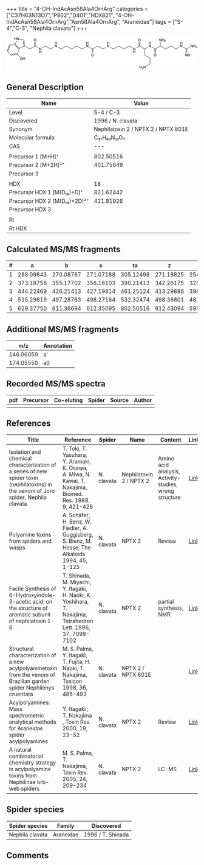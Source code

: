 +++
title = "4-OH-IndAcAsn5ßAla4OrnArg"
categories = ["C37H63N13O7","P802","D401","HDX821",
"4-OH-IndAcAsn5ßAla4OrnArg","Asn5ßAla4OrnArg",
"Araneidae"]
tags = ["S-4","C-3",
"Nephila clavata"]
+++

![](/img/4-OH-IndAcAsn5bAla4OrnArg.png)

## General Description

| Name                         | Value                               |
|------------------------------|-------------------------------------|
| Level                        | S-4 / C-3                                   |
| Discovered                   | 1996 / N. clavata                   |
| Synonym                      | Nephilatoxin 2 / NPTX 2 / NPTX 801E |
| Molecular formula            | C₃₇H₆₃N₁₃O₇                         |
| CAS                          | ---                                 |
|                              |                                     |
| Precursor 1 [M+H]⁺           | 802.50516                           |
| Precursor 2 [M+2H]²⁺         | 401.75649                           |
| Precursor 3                  |                                     |
|                              |                                     |
| HDX                          | 18                                  |
| Precursor HDX 1 [M(D₁₈)+D]⁺   | 821.62442                           |
| Precursor HDX 2 [M(D₁₈)+2D]²⁺ | 411.81926                           |
| Precursor HDX 3              |                                     |
|                              |                                     |
| Rt                           |                                     |
| Rt HDX                       |                                     |

## Calculated MS/MS fragments

| # | a         | b         | c         | ta        | z         | y         | tz        |
|---|-----------|-----------|-----------|-----------|-----------|-----------|-----------|
| 1 | 288.09843 | 270.08787 | 271.07188 | 305.12498 | 271.18825 | 254.16170 | 288.21480 |
| 2 | 373.18758 | 355.17702 | 356.16103 | 390.21413 | 342.26175 | 325.23520 | 359.28830 |
| 3 | 444.22469 | 426.21413 | 427.19814 | 461.25124 | 413.29886 | 396.27231 | 430.32541 |
| 4 | 515.29819 | 497.28763 | 498.27164 | 532.32474 | 498.38801 | 481.36146 | 515.41456 |
| 5 | 629.37750 | 611.36694 | 612.35095 | 802.50516 | 612.43094 | 595.40439 | 629.45749 |

## Additional MS/MS fragments

| m/z       | Annotation |
|-----------|------------|
| 146.06059    | a'   |
| 174.05550    | a0   |

## Recorded MS/MS spectra

| pdf | Precursor | Co-eluting | Spider | Source | Author |
|-----|-----------|------------|--------|--------|--------|
|     |           |            |        |        |        |

## References

| Title                                                                                                                                | Reference                                                                                                      | Spider     | Name                    | Content                                                | Link                                                                        |
|--------------------------------------------------------------------------------------------------------------------------------------|----------------------------------------------------------------------------------------------------------------|------------|-------------------------|--------------------------------------------------------|-----------------------------------------------------------------------------|
| Isolation and chemical characterization of a series of new spider toxin (nephilatoxins) in the venom of Joro spider, Nephila clavata | T. Toki, T. Yasuhara, Y. Aramaki, K. Osawa, A. Miwa, N. Kawai, T. Nakajima, Biomed. Res. 1988, 9, 421-428      | N. clavata | Nephilatoxin 2 / NPTX 2 | Amino acid analysis, Activity-studies, wrong structure | [Link](https://www.jstage.jst.go.jp/article/biomedres/9/6/9_421/_article)   |
| Polyamine toxins from spiders and wasps                                                                                              | A. Schäfer, H. Benz, W. Fiedler, A. Guggisberg, S. Bienz, M. Hesse, The Alkaloids 1994, 45, 1-125              | N. clavata | NPTX 2                  | Review                                                 | [Link](https://www.sciencedirect.com/science/article/pii/S009995980860276X) |
| Facile Synthesis of 6-Hydroxyindole-3-acetic acid: on the structure of aromatic subunit of nephilatoxin 1-6                          | T. Shinada, M. Miyachi, Y. Itagaki, H. Naoki, K. Yoshihara, T. Nakajima, Tetrahedron Lett. 1996, 37, 7099-7102 | N. clavata | NPTX 2                  | partial synthesis, NMR                                 | [Link](https://www.sciencedirect.com/science/article/pii/0040403996015833)  |
| Structural characterization of a new acylpolyaminetoxin from the venom of Brazilian garden spider Nephilenys cruentata               | M. S. Palma, Y. Itagaki, T. Fujita, H. Naoki, T. Nakajima, Toxicon 1998, 36, 485-493                           | N. clavata | NPTX 2 / NPTX 801E      |                                                        | [Link](https://www.sciencedirect.com/science/article/pii/S0041010197001396) |
| Acylpolyamines: Mass spectrometric analytical methods for Araneidae spider acylpolyamines                                            | Y. Itagaki , T. Nakajima , Toxin Rev. 2000, 19, 23-52                                                          | N. clavata | NPTX 2                  | Review                                                 | [Link](https://www.tandfonline.com/doi/abs/10.1081/TXR-100100314)           |
| A natural combinatorial chemistry strategy in acylpolyamine toxins from Nephilinae orb-web spiders                                   | M. S. Palma, T. Nakajima, Toxin Rev. 2005, 24, 209-234                                                         | N. clavata | NPTX 2                  | LC-MS                                                  | [Link](https://www.tandfonline.com/doi/abs/10.1081/TXR-200057857)           |

## Spider species

| Spider species  | Family    | Discovered        |
|-----------------|-----------|-------------------|
| Nephila clavata | Araneidae | 1996 / T. Shinada |

## Comments